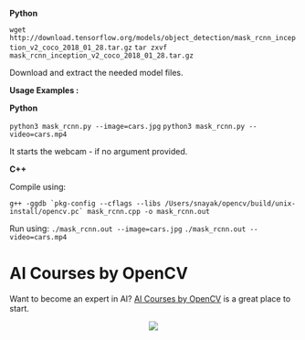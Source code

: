 **Python**

`wget http://download.tensorflow.org/models/object_detection/mask_rcnn_inception_v2_coco_2018_01_28.tar.gz`
`tar zxvf mask_rcnn_inception_v2_coco_2018_01_28.tar.gz`

Download and extract the needed model files.

**Usage Examples :**

**Python**

`python3 mask_rcnn.py --image=cars.jpg` `python3 mask_rcnn.py --video=cars.mp4`

It starts the webcam - if no argument provided.

**C++**

Compile using:

`` g++ -ggdb `pkg-config --cflags --libs /Users/snayak/opencv/build/unix-install/opencv.pc` mask_rcnn.cpp -o mask_rcnn.out ``

Run using: `./mask_rcnn.out --image=cars.jpg` `./mask_rcnn.out --video=cars.mp4`

# AI Courses by OpenCV

Want to become an expert in AI?
[AI Courses by OpenCV](https://opencv.org/courses/) is a great place to start.

<a href="https://opencv.org/courses/">
<p align="center"> 
<img src="https://www.learnopencv.com/wp-content/uploads/2020/04/AI-Courses-By-OpenCV-Github.png">
</p>
</a>
